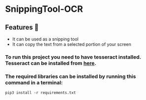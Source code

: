 # SnippingTool-OCR
## Features :electric_plug:
- It can be used as a snipping tool
- It can copy the text from a selected portion of your screen
### To run this project you need to have tesseract installed. Tesseract can be installed from [here](https://tesseract-ocr.github.io/tessdoc/Downloads.html).
### The required libraries can be installed by running this command in a terminal:
```
pip3 install -r requirements.txt
```

